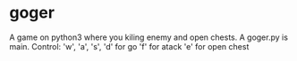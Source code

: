 # goger
A game on python3 where you kiling enemy and open chests.
A goger.py is main.
Control:
  'w', 'a', 's', 'd' for go
  'f' for atack
  'e' for open chest
